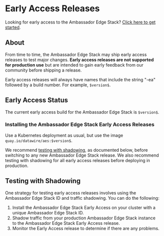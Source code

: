 # Early Access Releases

Looking for early access to the Ambassador Edge Stack? [Click here to get started](../../user-guide/getting-started).

## About

From time to time, the Ambassador Edge Stack may ship early access releases to test major changes. **Early access releases are not supported for production use** but are intended to gain early feedback from our community before shipping a release.

Early access releases will always have names that include the string "-ea" followed by a build number. For example, `$version$`.

## Early Access Status

The current early access build for the Ambassador Edge Stack is `$version$`.

### Installing the Ambassador Edge Stack Early Access Releases

Use a Kubernetes deployment as usual, but use the image `quay.io/datawire/aes:$version$`.

We recommend [testing with shadowing](../../reference/shadowing), as documented below, before switching to any new Ambassador Edge Stack release. We also recommend testing with shadowing for all early access releases before deploying in production.

## Testing with Shadowing

One strategy for testing early access releases involves using the Ambassador Edge Stack ID and traffic shadowing. You can do the following:

1. Install the Ambassador Edge Stack Early Access on your cluster with a unique Ambassador Edge Stack ID.
2. Shadow traffic from your production Ambassador Edge Stack instance to the Ambassador Edge Stack Early Access release.
3. Monitor the Early Access release to determine if there are any problems.
